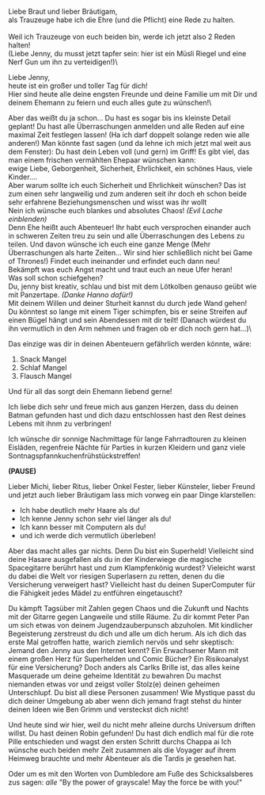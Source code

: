 Liebe Braut und lieber Bräutigam,\
als Trauzeuge habe ich die Ehre (und die Pflicht) eine Rede zu halten.\
\
Weil ich Trauzeuge von euch beiden bin, werde ich jetzt also 2 Reden halten!\
(Liebe Jenny, du musst jetzt tapfer sein: hier ist ein Müsli Riegel und eine Nerf Gun um ihn zu verteidigen!)\

Liebe Jenny,\
heute ist ein großer und toller Tag für dich!\
Hier sind heute alle deine engsten Freunde und deine Familie um mit Dir und deinem Ehemann zu feiern und euch alles gute zu wünschen!\

Aber das weißt du ja schon...
Du hast es sogar bis ins kleinste Detail geplant!
Du hast alle Überraschungen anmelden und alle Reden auf eine maximal Zeit festlegen lassen!
(Ha ich darf doppelt solange reden wie alle anderen!)
Man könnte fast sagen (und da lehne ich mich jetzt mal weit aus dem Fenster): Du hast dein Leben voll (und gern) im Griff!
Es gibt viel, das man einem frischen vermählten Ehepaar wünschen kann:\
ewige Liebe, Geborgenheit, Sicherheit, Ehrlichkeit, ein schönes Haus, viele Kinder....\
Aber warum sollte ich euch Sicherheit und Ehrlichkeit wünschen?
Das ist zum einen sehr langweilig und zum anderen seit  ihr doch eh schon beide sehr erfahrene Beziehungsmenschen und wisst was ihr wollt\
Nein ich wünsche euch blankes und absolutes Chaos! *(Evil Lache einblenden)*\
Denn Ehe heißt auch Abenteuer! Ihr habt euch versprochen einander auch in schweren Zeiten treu zu sein und alle Überraschungen des Lebens zu teilen.
Und davon wünsche ich euch eine ganze Menge (Mehr Überraschungen als harte Zeiten... Wir sind hier schließlich nicht bei Game of Thrones!)
Findet euch ineinander und erfindet euch dann neu!\
Bekämpft was euch Angst macht und traut euch an neue Ufer heran!\
Was soll schon schiefgehen?\
Du, jenny bist kreativ, schlau und bist mit dem Lötkolben genauso geübt wie mit Panzertape.  *(Danke Hanno dafür!)* \
Mit deinem Willen und deiner Sturheit kannst du durch jede Wand gehen!
Du könntest so lange mit einem Tiger schimpfen, bis er seine Streifen auf einen Bügel hängt und sein Abendessen mit dir teilt!
(Danach würdest du ihn vermutlich in den Arm nehmen und fragen ob er dich noch gern hat...)\

Das einzige was dir in deinen Abenteuern gefährlich werden könnte, wäre:
1) Snack Mangel
2) Schlaf Mangel
3) Flausch Mangel

Und für all das sorgt dein Ehemann liebend gerne!

Ich liebe dich sehr und freue mich aus ganzen Herzen, dass du deinen Batman gefunden hast und dich dazu entschlossen hast den Rest deines Lebens mit ihnm zu verbringen!

Ich wünsche dir sonnige Nachmittage für lange Fahrradtouren zu kleinen Eisläden, regenfreie Nächte für Parties in kurzen Kleidern und ganz viele Sontnagspfannkuchenfrühstückstreffen!

**(PAUSE)**

Lieber Michi,
lieber Ritus, lieber Onkel Fester, lieber Künsteler, lieber Freund und jetzt auch lieber Bräutigam
lass mich vorweg ein paar Dinge klarstellen:
- Ich habe deutlich mehr Haare als du!
- Ich kenne Jenny schon sehr viel länger als du!
- Ich kann besser mit Computern als du!
- und ich werde dich vermutlich überleben!

Aber das macht alles gar nichts. Denn Du bist ein Superheld!
Vielleicht sind deine Hasare ausgefallen als du in der Kinderwiege die magische Spacegitarre berührt hast und zum Klampfenkönig wurdest?
Vieleicht warst du dabei die Welt vor riesigen Superlasern zu retten, denen du die Versicherung verweigert hast?
Vielleicht hast du deinen SuperComputer für die Fähigkeit jedes Mädel zu entführen eingetauscht?

Du kämpft Tagsüber mit Zahlen gegen Chaos und die Zukunft und Nachts mit der Gitarre gegen Langweile und stille Räume.
Zu dir kommt Peter Pan um sich etwas von deinem Jugendzauberpunsch abzuholen.
Mit kindlicher Begeisterung zerstreust du dich und alle um dich herum.
Als ich dich das erste Mal getroffen hatte, warich ziemlich nervös und sehr skeptisch:
Jemand den Jenny aus den Internet kennt?
Ein Erwachsener Mann mit einem großen Herz für Superhelden und Comic Bücher?
Ein Risikoanalyst für eine Versicherung?
Doch anders als Carlks Brille ist, das alles keine Masquerade um deine geheime Identität zu bewahren
Du machst niemanden etwas vor und zeigst voller Stolz(e) deinen geheimen Unterschlupf.
Du bist all diese Personen zusammen!
Wie Mystique passt du dich deiner Umgebung ab aber wenn dich jemand fragt stehst du hinter deinen Ideen wie Ben Grimm und versteckst dich nicht!

Und heute sind wir hier, weil du nicht mehr alleine durchs Universum driften willst.
Du hast deinen Robin gefunden! Du hast dich endlich mal für die rote Pille entschieden und wagst den ersten Schritt durchs Chappa ai
Ich wünsche euch beiden mehr Zeit zusammen als die Voyager auf ihrem Heimweg brauchte und mehr Abenteuer als die Tardis je gesehen hat.

Oder um es mit den Worten von Dumbledore am Fuße des Schicksalsberes zus sagen:
*alle* "By the power of grayscale! May the force be with you!"



